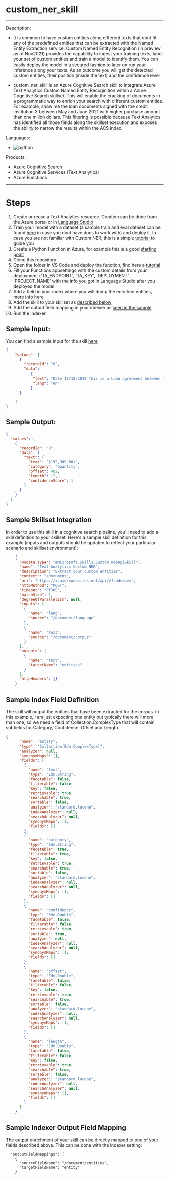 # custom_ner_skill
---
Description:
- It is common to have custom entities along different texts that dont fit any of the predefined entities that can be extracted with the Named Entity Extraction service. Custom Named Entity Recognition (in preview as of Nov2021) provides the capability to ingest your training texts, label your set of custom entities and train a model to identify them. You can easily deploy the model in a secured fashion to later on run your inference along your texts. As an outcome you will get the detected custom entities, their position (inside the text) and the confidence level

- custom_ner_skill is an Azure Cognitive Search skill to integrate Azure Text Analytics Custom Named Entity Recoginition within a Azure Cognitive Search skillset. This will enable the cracking of documents in a programmatic way to enrich your search with different custom entities. For example, show me the loan documents signed with the credit institution X between May and June 2021 with higher purchase amount than one millon dollars. This filtering is possible because Text Analytics has identified all those fields along the skillset execution and exposes the ability to narrow the results within the ACS index.

Languages:
- ![python](https://img.shields.io/badge/language-python-orange)

Products:
- Azure Cognitive Search
- Azure Cognitive Services (Text Analytics)
- Azure Functions
---

# Steps    

1. Create or reuse a Text Analytics resource. Creation can be done from the Azure portal or in [Language Studio](https://language.azure.com/home)
2. Train your model with a dataset (a sample train and eval dataset can be found [here](https://github.com/Azure-Samples/cognitive-services-sample-data-files/tree/master/language-service/Custom%20NER/loan%20agreements) in case you dont have docs to work with) and deploy it. In case you are not familiar with Custom NER, this is a simple [tutorial](https://docs.microsoft.com/azure/cognitive-services/language-service/custom-named-entity-recognition/quickstart?pivots=language-studio#upload-sample-data-to-blob-container) to guide you
3. Create a Python Function in Azure, for example this is a good [starting point](https://docs.microsoft.com/azure/azure-functions/create-first-function-vs-code-python)
4. Clone this repository
5. Open the folder in VS Code and deploy the function, find here a [tutorial](https://docs.microsoft.com/azure/search/cognitive-search-custom-skill-python)
6. Fill your Functions appsettings with the custom details from your deployment ('TA_ENDPOINT', 'TA_KEY', 'DEPLOYMENT', 'PROJECT_NAME' with the info you got in Language Studio after you deployed the model
7. Add a field in your index where you will dump the enriched entities, more info [here](#sample-index-field-definition)
8. Add the skill to your skillset as [described below](#sample-skillset-integration)
9. Add the output field mapping in your indexer as [seen in the sample](#sample-indexer-output-field-mapping)
10. Run the indexer 

## Sample Input:

You can find a sample input for the skill [here](../main/custom_ner/sample.dat)

```json
{
    "values": [
      {
        "recordId": "0",
        "data":
           {
            "text": "Date 10/18/2019 This is a Loan agreement between the two individuals mentioned below in the parties section of the agreement. I. Parties of agreement - Casey Jensen with a mailing address of 2469 Pennsylvania Avenue, City of New Brunswick, State of New Jersey (the Borrower) - Hollie Rees with a mailing address of 42 Gladwell Street, City of Memphis, State of Tennessee (the Lender) II. Amount The loan amount given by lender to borrower is one hundred ninety-two thousand nine hundred eighty-nine Dollars ($192,989.00) (The Note)",
            "lang": "en"
           }
      }
     
    ]
}
```

## Sample Output:

```json
{
  "values": [
    {
      "recordId": "0",
      "data": {
        "text": {
          "text": "$192,989.00)",
          "category": "Quantity",
          "offset": 482,
          "length": 12,
          "confidenceScore": 1
        }
      }
    }
  ]
}
```

## Sample Skillset Integration

In order to use this skill in a cognitive search pipeline, you'll need to add a skill definition to your skillset.
Here's a sample skill definition for this example (inputs and outputs should be updated to reflect your particular scenario and skillset environment):

```json
    {
      "@odata.type": "#Microsoft.Skills.Custom.WebApiSkill",
      "name": "Text Analytics Custom NER",
      "description": "Extract your custom entities",
      "context": "/document",
      "uri": "https://x.azurewebsites.net/api/y?code=z==",
      "httpMethod": "POST",
      "timeout": "PT30S",
      "batchSize": 1,
      "degreeOfParallelism": null,
      "inputs": [
        {
          "name": "lang",
          "source": "/document/language"
        },
        {
          "name": "text",
          "source": "/document/corpus"
        }
      ],
      "outputs": [
        {
          "name": "text",
          "targetName": "entities"
        }
      ],
      "httpHeaders": {}
    }
```

## Sample Index Field Definition

The skill will output the entities that have been extracted for the corpus. In this example, I am just expecting one entity but typically there will more than one, so we need a field of Collection.ComplexType that will contain subfields for Category, Confidence, Offset and Length.

```json
{
      "name": "entity",
      "type": "Collection(Edm.ComplexType)",
      "analyzer": null,
      "synonymMaps": [],
      "fields": [
        {
          "name": "text",
          "type": "Edm.String",
          "facetable": false,
          "filterable": false,
          "key": false,
          "retrievable": true,
          "searchable": true,
          "sortable": false,
          "analyzer": "standard.lucene",
          "indexAnalyzer": null,
          "searchAnalyzer": null,
          "synonymMaps": [],
          "fields": []
        },
        {
          "name": "category",
          "type": "Edm.String",
          "facetable": true,
          "filterable": true,
          "key": false,
          "retrievable": true,
          "searchable": true,
          "sortable": false,
          "analyzer": "standard.lucene",
          "indexAnalyzer": null,
          "searchAnalyzer": null,
          "synonymMaps": [],
          "fields": []
        },
        {
          "name": "confidence",
          "type": "Edm.Double",
          "facetable": false,
          "filterable": false,
          "retrievable": true,
          "sortable": true,
          "analyzer": null,
          "indexAnalyzer": null,
          "searchAnalyzer": null,
          "synonymMaps": [],
          "fields": []
        },
        {
          "name": "offset",
          "type": "Edm.Double",
          "facetable": false,
          "filterable": false,
          "key": false,
          "retrievable": true,
          "searchable": true,
          "sortable": false,
          "analyzer": "standard.lucene",
          "indexAnalyzer": null,
          "searchAnalyzer": null,
          "synonymMaps": [],
          "fields": []
        },
        {
          "name": "length",
          "type": "Edm.Double",
          "facetable": false,
          "filterable": false,
          "key": false,
          "retrievable": true,
          "searchable": true,
          "sortable": false,
          "analyzer": "standard.lucene",
          "indexAnalyzer": null,
          "searchAnalyzer": null,
          "synonymMaps": [],
          "fields": []
        }
      ]
    }
```

## Sample Indexer Output Field Mapping

The output enrichment of your skill can be directly mapped to one of your fields described above. This can be done with the indexer setting:
```
  "outputFieldMappings": [
    {
      "sourceFieldName": "/document/entities",
      "targetFieldName": "entity"
    }
```
